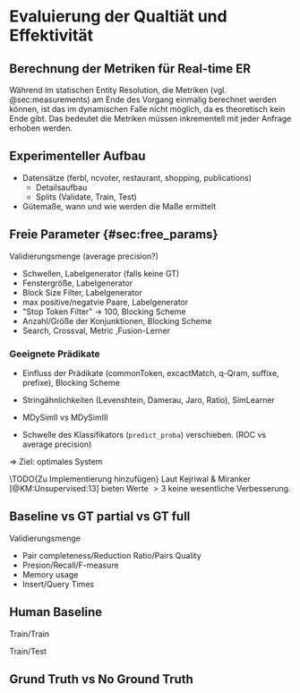 # Evaluierung der Qualtiät und Effektivität

## Berechnung der Metriken für Real-time ER

Während im statischen Entity Resolution, die Metriken (vgl. @sec:measurements)
am Ende des Vorgang einmalig berechnet werden können, ist das im dynamischen
Falle nicht möglich, da es theoretisch kein Ende gibt. Das bedeutet die Metriken
müssen inkrementell mit jeder Anfrage erhoben werden.

## Experimenteller Aufbau

* Datensätze (ferbl, ncvoter, restaurant, shopping, publications)
    * Detailsaufbau
    * Splits (Validate, Train, Test)
* Gütemaße, wann und wie werden die Maße ermittelt

## Freie Parameter {#sec:free_params}

Validierungsmenge (average precision?)

* Schwellen, Labelgenerator (falls keine GT)
* Fenstergröße, Labelgenerator
* Block Size Filter, Labelgenerator
* max positive/negatvie Paare, Labelgenerator
* "Stop Token Filter" -> 100, Blocking Scheme
* Anzahl/Größe der Konjunktionen, Blocking Scheme
* Search, Crossval, Metric ,Fusion-Lerner

### Geeignete Prädikate

* Einfluss der Prädikate (commonToken, excactMatch, q-Qram, suffixe, prefixe),
  Blocking Scheme

* Stringähnlichkeiten (Levenshtein, Damerau, Jaro, Ratio), SimLearner
* MDySimII vs MDySimIII

* Schwelle des Klassifikators (`predict_proba`) verschieben. (ROC vs average
  precision)

=> Ziel: optimales System

\TODO{Zu Implementierung hinzufügen} Laut Kejriwal & Miranker
[@KM:Unsupervised:13] bieten Werte $>3$ keine wesentliche Verbesserung.

## Baseline vs GT partial vs GT full

Validierungsmenge

* Pair completeness/Reduction Ratio/Pairs Quality
* Presion/Recall/F-measure
* Memory usage
* Insert/Query Times

## Human Baseline

Train/Train

Train/Test

## Grund Truth vs No Ground Truth
